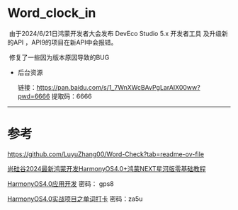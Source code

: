 # Word_clock_in

​		由于2024/6/21日鸿蒙开发者大会发布 DevEco Studio 5.x 开发者工具 及升级新的API ，API9的项目在新API中会报错。

​	修复了一些因为版本原因导致的BUG


- 后台资源

  链接：https://pan.baidu.com/s/1_7WnXWcBAvPgLarAIX00ww?pwd=6666 
  提取码：6666

------



# **参考**

https://github.com/LuyuZhang00/Word-Check?tab=readme-ov-file

[尚硅谷2024最新鸿蒙开发HarmonyOS4.0+鸿蒙NEXT星河版零基础教程](https://www.bilibili.com/video/BV1Ti4y1s79B?p=1&vd_source=ef5ea342815c7e9f5420ea11dc13ef64)

[HarmonyOS4.0应用开发](https://www.yuque.com/danny-sroga/gaguqh/qg2n2d5o04iu1gsm?singleDoc#vCJBv)  密码： gps8

[HarmonyOS4.0实战项目之单词打卡](https://www.yuque.com/danny-sroga/gaguqh/eocenh0ig73g9ymq?singleDoc#O56iD)  密码：za5u
